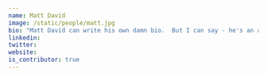 ```yaml
---
name: Matt David
image: /static/people/matt.jpg
bio: "Matt David can write his own damn bio.  But I can say - he's an awesome dude."
linkedin:
twitter:
website:
is_contributor: true
---
```

